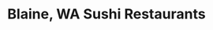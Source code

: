 ---
layout: city
title: Blaine, WA Sushi Restaurants
permalink: /washington/blaine/
stateAbbr: WA
stateName: Washington
cityName: Blaine

---